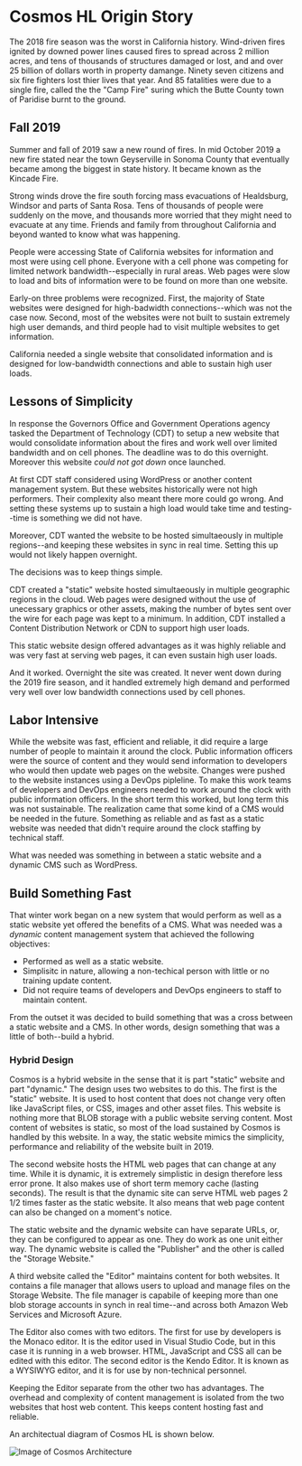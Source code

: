 # Cosmos HL Origin Story

The 2018 fire season was the worst in California history.  Wind-driven fires ignited by downed power lines caused fires to spread across 2 million acres, and tens of thousands of structures damaged or lost, and and over 25 billion of dollars worth in property damange.  Ninety seven citizens and six fire fighters lost thier lives that year. And 85 fatalities were due to a single fire, called the the "Camp Fire" suring which the Butte County town of Paridise burnt to the ground.

## Fall 2019

Summer and fall of 2019 saw a new round of fires.  In mid October 2019 a new fire stated near the town Geyserville in Sonoma County that eventually became among the biggest in state history.  It became known as the Kincade Fire.

Strong winds drove the fire south forcing mass evacuations of Healdsburg, Windsor and parts of Santa Rosa. Tens of thousands of people were suddenly on the move, and thousands more worried that they might need to evacuate at any time.  Friends and family from throughout California and beyond wanted to know what was happening.

People were accessing State of California websites for information and most were using cell phone.  Everyone with a cell phone was competing for limited network bandwidth--especially in rural areas.  Web pages were slow to load and bits of information were to be found on more than one website.

Early-on three problems were recognized. First, the majority of State websites were designed for high-badwidth connections--which was not the case now.  Second, most of the websites were not built to sustain extremely high user demands, and third people had to visit multiple websites to get information.

California needed a single website that consolidated information and is designed for low-bandwidth connections and able to sustain high user loads.

## Lessons of Simplicity

In response the Governors Office and Government Operations agency tasked the Department of Technology (CDT) to setup a new website that would consolidate information about the fires and work well over limited bandwidth and on cell phones.  The deadline was to do this overnight.  Moreover this website _could not got down_ once launched.

At first CDT staff considered using WordPress or another content management system.  But these websites historically were not high performers. Their complexity also meant there more could go wrong. And setting these systems up to sustain a high load would take time and testing--time is something we did not have.  

Moreover, CDT wanted the website to be hosted simultaeously in multiple regions--and keeping these websites in sync in real time.  Setting this up would not likely happen overnight.

The decisions was to keep things simple.

CDT created a "static" website hosted simultaeously in multiple geographic regions in the cloud.  Web pages were designed without the use of unecessary graphics or other assets, making the number of bytes sent over the wire for each page was kept to a minimum.  In addition, CDT installed a Content Distribution Network or CDN to support high user loads.

This static website design offered advantages as it was highly reliable and was very fast at serving web pages, it can even sustain high user loads.

And it worked.  Overnight the site was created.  It never went down during the 2019 fire season, and it handled extremely high demand and performed very well over low bandwidth connections used by cell phones.

## Labor Intensive

While the website was fast, efficient and reliable, it did require a large number of people to maintain it around the clock.  Public information officers were the source of content and they would send information to developers who would then update web pages on the website.  Changes were pushed to the website instances using a DevOps pipleline.  To make this work teams of developers and DevOps engineers needed to work around the clock with public information officers.  In the short term this worked, but long term this was not sustainable. The realization came that some kind of a CMS would be needed in the future.  Something as reliable and as fast as a static website was needed that didn't require around the clock staffing by technical staff.

What was needed was something in between a static website and a dynamic CMS such as WordPress.

## Build Something Fast

That winter work began on a new system that would perform as well as a static website yet offered the benefits of a CMS.  What was needed was a _dynamic_ content management system that achieved the following objectives:

* Performed as well as a static website.
* Simplisitc in nature, allowing a non-techical person with little or no training update content.
* Did not require teams of developers and DevOps engineers to staff to maintain content.

From the outset it was decided to build something that was a cross between a static website and a CMS.  In other words, design something that was a little of both--build a hybrid.

### Hybrid Design

Cosmos is a hybrid website in the sense that it is part "static" website and part "dynamic."  The design uses two websites to do this.  The first is the "static" website.  It is used to host content that does not change very often like JavaScript files, or CSS, images and other asset files.  This website is nothing more that BLOB storage with a public website serving content.  Most content of websites is static, so most of the load sustained by Cosmos is handled by this website.  In a way, the static website mimics the simplicity, performance and reliability of the website built in 2019.

The second website hosts the HTML web pages that can change at any time.  While it is dynamic, it is extremely simplistic in design therefore less error prone.  It also makes use of short term memory cache (lasting seconds).  The result is that the dynamic site can serve HTML web pages 2 1/2 times faster as the static website.  It also means that web page content can also be changed on a moment's notice.

The static website and the dynamic website can have separate URLs, or, they can be configured to appear as one.  They do work as one unit either way.  The dynamic website is called the "Publisher" and the other is called the "Storage Website."

A third website called the "Editor" maintains content for both websites.  It contains a file manager that allows users to upload and manage files on the Storage Website.  The file manager is capabile of keeping more than one blob storage accounts in synch in real time--and across both Amazon Web Services and Microsoft Azure.

The Editor also comes with two editors.  The first for use by developers is the Monaco editor. It is the editor used in Visual Studio Code, but in this case it is running in a web browser.  HTML, JavaScript and CSS all can be edited with this editor.  The second editor is the Kendo Editor. It is known as a WYSIWYG editor, and it is for use by non-technical personnel.

Keeping the Editor separate from the other two has advantages.  The overhead and complexity of content management is isolated from the two websites that host web content. This keeps content hosting fast and reliable.

An architectual diagram of Cosmos HL is shown below.

![Image of Cosmos Architecture](https://github.com/CosmosSoftware)

